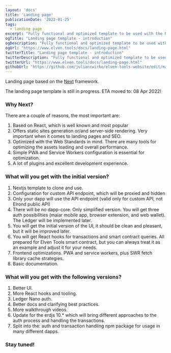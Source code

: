 ```yaml
---
layout: 'docs'
title: 'Landing page'
publicationDate: '2022-01-25'
tags:
  - landing page
excerpt: "Fully functional and optimized template to be used with the Next framework."
ogTitle: "Landing page template - introduction"
ogDescription: "Fully functional and optimized template to be used with the Next framework."
ogUrl: "https://www.elven.tools/docs/landing-page.html"
twitterTitle: "Landing page template - introduction"
twitterDescription: "Fully functional and optimized template to be used with the Next framework."
twitterUrl: "https://www.elven.tools/docs/landing-page.html"
githubUrl: "https://github.com/juliancwirko/elven-tools-website/edit/main/src/docs/landing-page.md"
---
```


Landing page based on the [Next](https://nextjs.org/) framework.

<div class="docs-info-box">
  The landing page template is still in progress. ETA moved to: 08 Apr 2022!
</div>

### Why Next?

There are a couple of reasons, the most important are:

1. Based on React, which is well known and most popular
2. Offers static sites generation or/and server-side rendering. Very important when it comes to landing pages and SEO.
3. Optimized with the Web Standards in mind. There are many tools for optimizing the assets loading and overall performance.
4. Simple PWA and Service Workers configuration is essential for optimization.
5. A lot of plugins and excellent development experience.

### What will you get with the initial version?

1. Nextjs template to clone and use.
2. Configuration for custom API endpoint, which will be proxied and hidden
3. Only your dapp will use the API endpoint (valid only for custom API, not Elrond public API)
4. There will be no dapp-core. Only simplified version. You will get three auth possibilities (maiar mobile app, browser extension, and web wallet). The Ledger will be implemented later.
5. You will get the initial version of the UI, it should be clean and pleasant, but it will be improved later.
6. You will get React hooks for transactions and smart contract queries. All prepared for Elven Tools smart contract, but you can always treat it as an example and adjust it for your needs.
7. Frontend optimizations. PWA and service workers, plus SWR fetch library cache strategies.
8. Basic documentation.

### What will you get with the following versions?

1. Better UI.
2. More React hooks and tooling.
3. Ledger Nano auth.
4. Better docs and clarifying best practices.
5. More walkthrough videos.
6. Update for the erdjs 10.* which will bring different approaches to the auth process and handling the transactions.
6. Split into the: auth and transaction handling npm package for usage in many different dapps.

### Stay tuned!
